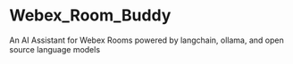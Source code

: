 # Webex_Room_Buddy
An AI Assistant for Webex Rooms powered by langchain, ollama, and open source language models
